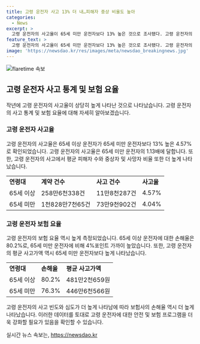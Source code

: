 ```yaml
---
title: 고령 운전자 사고 13% 더 내…피해자 중상 비율도 높아
categories:
  - News
excerpt: >
  고령 운전자의 사고율이 65세 미만 운전자보다 13% 높은 것으로 조사됐다. 고령 운전자의 사고 건수 및 중상 비율도 높아 보험사의 손해율도 상승했다. 이에 따라 65세 이상 운전자의 평균 사고가액은 481만2천659원으로 나타났다. 자세한 내용은 아래에서 확인할 수 있다.
feature_text: >
  고령 운전자의 사고율이 65세 미만 운전자보다 13% 높은 것으로 조사됐다. 고령 운전자의 사고 건수 및 중상 비율도 높아 보험사의 손해율도 상승했다. 이에 따라 65세 이상 운전자의 평균 사고가액은 481만2천659원으로 나타났다. 자세한 내용은 아래에서 확인할 수 있다.
image: 'https://newsdao.kr/res/images/meta/newsdao_breakingnews.jpg'
---
```


<p><img src="https://newsdao.kr/res/images/meta/newsdao_breakingnews.jpg" alt="flaretime 속보" /></p>

<h2 data-ke-size="size26">고령 운전자 사고 통계 및 보험 요율</h2>

<p data-ke-size="size16">작년에 고령 운전자의 사고율이 상당히 높게 나타난 것으로 나타났습니다. 고령 운전자의 사고 통계 및 보험 요율에 대해 자세히 알아보겠습니다.</p>

<h3 data-ke-size="size24">고령 운전자 사고율</h3>

<p data-ke-size="size16">고령 운전자의 사고율은 65세 이상 운전자가 65세 미만 운전자보다 13% 높은 4.57%로 확인되었습니다. 고령 운전자의 사고율은 65세 미만 운전자의 1.13배에 달합니다. 또한, 고령 운전자의 사고에서 평균 피해자 수와 중상자 및 사망자 비율 또한 더 높게 나타났습니다.</p>

<table>
    <tr>
        <td><b>연령대</b></td>
        <td><b>계약 건수</b></td>
        <td><b>사고 건수</b></td>
        <td><b>사고율</b></td>
    </tr>
    <tr>
        <td>65세 이상</td>
        <td>258만6천338건</td>
        <td>11만8천287건</td>
        <td>4.57%</td>
    </tr>
    <tr>
        <td>65세 미만</td>
        <td>1천828만7천65건</td>
        <td>73만9천902건</td>
        <td>4.04%</td>
    </tr>
</table>

<h3 data-ke-size="size24">고령 운전자 보험 요율</h3>

<p data-ke-size="size16">고령 운전자의 보험 요율 역시 높게 측정되었습니다. 65세 이상 운전자에 대한 손해율은 80.2%로, 65세 미만 운전자에 비해 4%포인트 가까이 높았습니다. 또한, 고령 운전자의 평균 사고가액 역시 65세 미만 운전자보다 높게 나타났습니다.</p>

<table>
    <tr>
        <td><b>연령대</b></td>
        <td><b>손해율</b></td>
        <td><b>평균 사고가액</b></td>
    </tr>
    <tr>
        <td>65세 이상</td>
        <td>80.2%</td>
        <td>481만2천659원</td>
    </tr>
    <tr>
        <td>65세 미만</td>
        <td>76.3%</td>
        <td>446만6천566원</td>
    </tr>
</table>

<p data-ke-size="size16">고령 운전자의 사고 빈도와 심도가 더 높게 나타남에 따라 보험사의 손해율 역시 더 높게 나타났습니다. 이러한 데이터를 토대로 고령 운전자에 대한 안전 및 보험 프로그램을 더욱 강화할 필요가 있음을 확인할 수 있습니다.</p>
실시간 뉴스 속보는, <a href="https://newsdao.kr" rel="dofollow">https://newsdao.kr</a>


